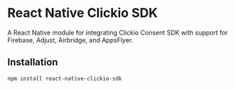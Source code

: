 # React Native Clickio SDK

A React Native module for integrating Clickio Consent SDK with support for Firebase, Adjust, Airbridge, and AppsFlyer.

## Installation

```bash
npm install react-native-clickio-sdk
```
